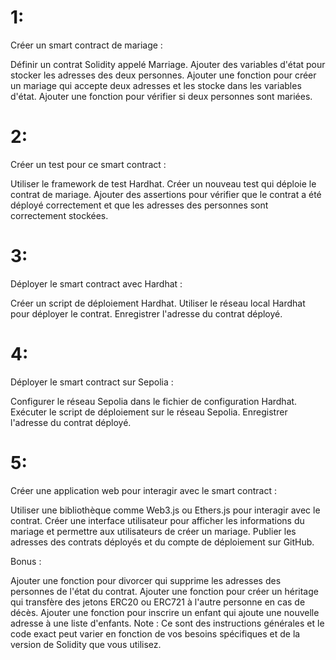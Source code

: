# 1:
Créer un smart contract de mariage :

Définir un contrat Solidity appelé Marriage.
Ajouter des variables d'état pour stocker les adresses des deux personnes.
Ajouter une fonction pour créer un mariage qui accepte deux adresses et les stocke dans les variables d'état.
Ajouter une fonction pour vérifier si deux personnes sont mariées.

# 2:
Créer un test pour ce smart contract :

Utiliser le framework de test Hardhat.
Créer un nouveau test qui déploie le contrat de mariage.
Ajouter des assertions pour vérifier que le contrat a été déployé correctement et que les adresses des personnes sont correctement stockées.

# 3:
Déployer le smart contract avec Hardhat :

Créer un script de déploiement Hardhat.
Utiliser le réseau local Hardhat pour déployer le contrat.
Enregistrer l'adresse du contrat déployé.

# 4:
Déployer le smart contract sur Sepolia :

Configurer le réseau Sepolia dans le fichier de configuration Hardhat.
Exécuter le script de déploiement sur le réseau Sepolia.
Enregistrer l'adresse du contrat déployé.

# 5:
Créer une application web pour interagir avec le smart contract :

Utiliser une bibliothèque comme Web3.js ou Ethers.js pour interagir avec le contrat.
Créer une interface utilisateur pour afficher les informations du mariage et permettre aux utilisateurs de créer un mariage.
Publier les adresses des contrats déployés et du compte de déploiement sur GitHub.


Bonus :

Ajouter une fonction pour divorcer qui supprime les adresses des personnes de l'état du contrat.
Ajouter une fonction pour créer un héritage qui transfère des jetons ERC20 ou ERC721 à l'autre personne en cas de décès.
Ajouter une fonction pour inscrire un enfant qui ajoute une nouvelle adresse à une liste d'enfants.
Note : Ce sont des instructions générales et le code exact peut varier en fonction de vos besoins spécifiques et de la version de Solidity que vous utilisez.